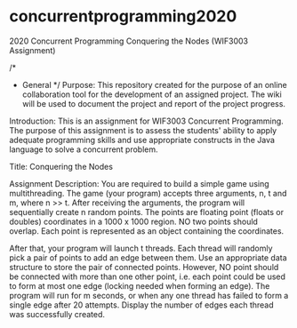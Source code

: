 # concurrentprogramming2020
2020 Concurrent Programming Conquering the Nodes (WIF3003 Assignment)

/*
 *  General 
 */
Purpose: This repository created for the purpose of an online collaboration tool for the development of an assigned project. The wiki will be used to document the project and report of the project progress.

Introduction: This is an assignment for WIF3003 Concurrent Programming. The purpose of this assignment is to assess the students' ability to apply adequate programming skills and use appropriate constructs in the Java language to solve a concurrent problem.

Title: Conquering the Nodes

Assignment Description: You are required to build a simple game using multithreading. The game (your program) accepts three arguments, n, t and m, where n >> t. After receiving the arguments, the program will sequentially create n random points. The points are floating point (floats or doubles) coordinates in a 1000 x 1000 region. NO two points should overlap. Each point is represented as an object containing the coordinates.

After that, your program will launch t threads. Each thread will randomly pick a pair of points to add an edge between them. Use an appropriate data structure to store the pair of connected points. However, NO point should be connected with more than one other point, i.e. each point could be used to form at most one edge (locking needed when forming an edge). The program will run for m seconds, or when any one thread has failed to form a single edge after 20 attempts. Display the number of edges each thread was successfully created.
